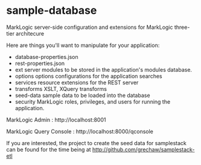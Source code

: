 sample-database
============

MarkLogic server-side configuration and extensions for MarkLogic three-tier architecure

Here are things you'll want to manipulate for your application:

* database-properties.json
* rest-properties.json
* ext         server modules to be stored in the application's modules database.
* options     options configurations for the application searches
* services    resource extensions for the REST server
* transforms  XSLT, XQuery transforms
* seed-data   sample data to be loaded into the database
* security    MarkLogic roles, privileges, and users for running the application.

MarkLogic Admin : http://localhost:8001

MarkLogic Query Console : http://localhost:8000/qconsole

If you are interested, the project to create the seed data for samplestack
can be found for the time being at http://github.com/grechaw/samplestack-etl
